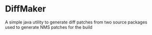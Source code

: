 DiffMaker
=========
A simple java utility to generate diff patches from two source packages used to generate NMS patches for the build